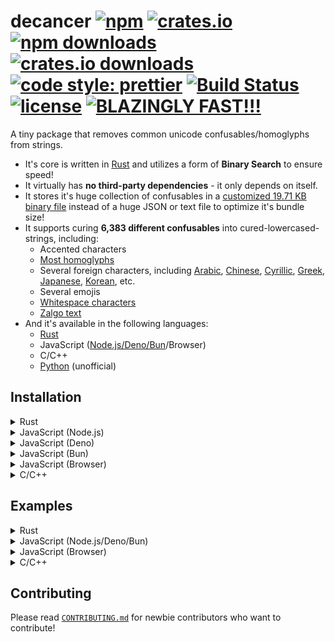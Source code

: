 # decancer [![npm][npm-image]][npm-url] [![crates.io][crates-io-image]][crates-io-url] [![npm downloads][downloads-image]][downloads-url] [![crates.io downloads][crates-io-downloads-image]][crates-io-url] [![code style: prettier][prettier-image]][prettier-url] [![Build Status][ci-image]][ci-url] [![license][github-license-image]][github-license-url] [![BLAZINGLY FAST!!!][blazingly-fast-image]][blazingly-fast-url]

[crates-io-image]: https://img.shields.io/crates/v/decancer?style=flat-square
[crates-io-downloads-image]: https://img.shields.io/crates/d/decancer?style=flat-square
[crates-io-url]: https://crates.io/crates/decancer
[npm-image]: https://img.shields.io/npm/v/decancer.svg?style=flat-square
[npm-url]: https://npmjs.org/package/decancer
[downloads-image]: https://img.shields.io/npm/dm/decancer.svg?style=flat-square
[downloads-url]: https://npmjs.org/package/decancer
[prettier-image]: https://img.shields.io/badge/code_style-prettier-ff69b4.svg?style=flat-square
[prettier-url]: https://github.com/prettier/prettier
[ci-image]: https://github.com/null8626/decancer/workflows/CI/badge.svg
[ci-url]: https://github.com/null8626/decancer/actions/workflows/CI.yml
[github-license-image]: https://img.shields.io/github/license/null8626/decancer?style=flat-square
[github-license-url]: https://github.com/null8626/decancer/blob/main/LICENSE
[blazingly-fast-image]: https://img.shields.io/badge/speed-BLAZINGLY%20FAST!!!%20%F0%9F%94%A5%F0%9F%9A%80%F0%9F%92%AA%F0%9F%98%8E-brightgreen.svg?style=flat-square
[blazingly-fast-url]: https://twitter.com/acdlite/status/974390255393505280

A tiny package that removes common unicode confusables/homoglyphs from strings.

- It's core is written in [Rust](https://www.rust-lang.org) and utilizes a form of **Binary Search** to ensure speed!
- It virtually has **no third-party dependencies** - it only depends on itself.
- It stores it's huge collection of confusables in a [customized 19.71 KB binary file](https://github.com/null8626/decancer/blob/main/core/bin/confusables.bin) instead of a huge JSON or text file to optimize it's bundle size!
- It supports curing **6,383 different confusables** into cured-lowercased-strings, including:
  - Accented characters
  - [Most homoglyphs](https://en.wikipedia.org/wiki/Homoglyph)
  - Several foreign characters, including [Arabic](https://en.wikipedia.org/wiki/Arabic), [Chinese](https://en.wikipedia.org/wiki/Chinese_characters), [Cyrillic](https://en.wikipedia.org/wiki/Cyrillic_script), [Greek](https://en.wikipedia.org/wiki/Greek_alphabet), [Japanese](https://en.wikipedia.org/wiki/Kanji), [Korean](https://en.wikipedia.org/wiki/Hangul), etc.
  - Several emojis
  - [Whitespace characters](https://en.wikipedia.org/wiki/Whitespace_character)
  - [Zalgo text](https://en.wikipedia.org/wiki/Zalgo_text)
- And it's available in the following languages:
  - [Rust](https://crates.io/crates/decancer)
  - JavaScript ([Node.js/Deno/Bun](https://www.npmjs.com/package/decancer)/Browser)
  - C/C++
  - [Python](https://pypi.org/project/decancer-py) (unofficial)

## Installation

<details>
<summary>Rust</summary>

In your `Cargo.toml`:

```toml
decancer = "1.5.4"
```

</details>
<details>
<summary>JavaScript (Node.js)</summary>

In your shell:

```console
$ npm install decancer
```

In your code:

```js
const decancer = require('decancer')
```

</details>
<details>
<summary>JavaScript (Deno)</summary>

In your code:

```ts
import decancer from 'npm:decancer'
```

</details>
<details>
<summary>JavaScript (Bun)</summary>

In your shell:

```console
$ bun install decancer
```

In your code:

```js
const decancer = require('decancer')
```

</details>
<details>
<summary>JavaScript (Browser)</summary>

In your code:

```html
<script type="module">
  import init from 'https://cdn.jsdelivr.net/gh/null8626/decancer@v1.5.4/bindings/wasm/bin/decancer.min.js'

  const decancer = await init()
</script>
```

</details>
<details>
<summary>C/C++</summary>

### Download precompiled binaries

- [Download for 64-bit Windows MSVC (Windows 7+)](https://github.com/null8626/decancer/releases/download/v1.5.4/decancer-x86_64-pc-windows-msvc.zip)
- [Download for 32-bit Windows MSVC (Windows 7+)](https://github.com/null8626/decancer/releases/download/v1.5.4/decancer-i686-pc-windows-msvc.zip)
- [Download for ARM64 Windows MSVC](https://github.com/null8626/decancer/releases/download/v1.5.4/decancer-aarch64-pc-windows-msvc.zip)
- [Download for 64-bit macOS (10.7+, Lion+)](https://github.com/null8626/decancer/releases/download/v1.5.4/decancer-x86_64-apple-darwin.zip)
- [Download for ARM64 macOS (11.0+, Big Sur+)](https://github.com/null8626/decancer/releases/download/v1.5.4/decancer-aarch64-apple-darwin.zip)
- [Download for 64-bit Linux (kernel 3.2+, glibc 2.17+)](https://github.com/null8626/decancer/releases/download/v1.5.4/decancer-x86_64-unknown-linux-gnu.zip)
- [Download for 64-bit Linux with MUSL](https://github.com/null8626/decancer/releases/download/v1.5.4/decancer-x86_64-unknown-linux-musl.zip)
- [Download for ARM64 Linux (kernel 4.1, glibc 2.17+)](https://github.com/null8626/decancer/releases/download/v1.5.4/decancer-aarch64-unknown-linux-gnu.zip)
- [Download for ARM64 Linux with MUSL](https://github.com/null8626/decancer/releases/download/v1.5.4/decancer-aarch64-unknown-linux-musl.zip)
- [Download for ARMv7 Linux, hardfloat (kernel 3.2, glibc 2.17)](https://github.com/null8626/decancer/releases/download/v1.5.4/decancer-armv7-unknown-linux-gnueabihf.zip)
- [Download for 64-bit FreeBSD](https://github.com/null8626/decancer/releases/download/v1.5.4/decancer-freebsd.zip)

### Building from source

Prerequisites:

- [Git](https://git-scm.com/)
- [Rust](https://rustup.rs/)

```console
$ git clone https://github.com/null8626/decancer.git --depth 1
$ cd decancer/bindings/native
$ cargo build --release
```

And the binary files should be generated in the `target/release` directory.

</details>

## Examples

<details>
<summary>Rust</summary>

```rust
fn main() {
  let cured_e = decancer::cure_char('Ｅ');
  
  match cured_e {
    decancer::Translation::Character(e) => assert_eq!(e, 'e'),
    _ => unreachable!(),
  }
  
  let cured_ae = decancer::cure_char('ӕ');
  
  match cured_ae {
    decancer::Translation::String(ae) => assert_eq!(ae, "ae"),
    _ => unreachable!(),
  }
  
  // control characters, surrogates, combining characters, private use characters, byte order marks, etc.
  let cured_surrogate = decancer::cure_char(0xD800u32); 
  
  assert!(matches!(cured_surrogate, decancer::Translation::None));

  let cured = decancer::cure("vＥⓡ𝔂 𝔽𝕌Ňℕｙ ţ乇𝕏𝓣");

  // cured here is a decancer::CuredString struct wrapping over the cured string
  // for comparison purposes, it's more recommended to use the methods provided by the decancer::CuredString struct.

  assert_eq!(cured, "very funny text");
  assert!(cured.starts_with("very"));
  assert!(cured.contains("funny"));
  assert!(cured.ends_with("text"));

  let _output_str = cured.into_str(); // retrieve the String inside and consume the struct.
}
```

</details>
<details>
<summary>JavaScript (Node.js/Deno/Bun)</summary>

```js
const cured = decancer('vＥⓡ𝔂 𝔽𝕌Ňℕｙ ţ乇𝕏𝓣')

// cured here is a CuredString object wrapping over the cured string
// for comparison purposes, it's more recommended to use the methods provided by the CuredString class.

if (cured.contains('funny')) {
  console.log('found the funny')
}

if (
  cured.equals('very funny text') &&
  cured.startsWith('very') &&
  cured.endsWith('text')
) {
  console.log('it works!')
}

console.log(cured.toString()) // 'very funny text'
```

</details>
<details>
<summary>JavaScript (Browser)</summary>

```html
<!DOCTYPE html>
<html lang="en">
  <head>
    <meta charset="utf-8" />
    <title>Decancerer!!! (tm)</title>
    <style>
      textarea {
        font-size: 30px;
      }

      #cure {
        font-size: 20px;
        padding: 5px 30px;
      }
    </style>
  </head>
  <body>
    <h3>Input cancerous text here:</h3>
    <textarea rows="10" cols="30"></textarea>
    <br />
    <button id="cure" onclick="cure()">cure!</button>
    <script type="module">
      import init from 'https://cdn.jsdelivr.net/gh/null8626/decancer@v1.5.4/bindings/wasm/bin/decancer.min.js'

      const decancer = await init()

      window.cure = function () {
        const textarea = document.querySelector('textarea')

        if (!textarea.value.length) {
          return alert("There's no text!!!")
        }

        textarea.value = decancer(textarea.value).toString()
      }
    </script>
  </body>
</html>
```

</details>
<details>
<summary>C/C++</summary>

> **NOTE:** `decancer.h` can be retrieved from the [`bindings/native` directory.](https://github.com/null8626/decancer/blob/main/bindings/native/decancer.h)

```c
#include <decancer.h>

#include <string.h>
#include <stdlib.h>
#include <stdio.h>

// global variable for assertion purposes only
decancer_cured_t cured = NULL;

// our quick assert function
static void assert(const bool expr, const char *message)
{
    if (!expr)
    {
        fprintf(stderr, "assertion failed (%s)\n", message);

        if (cured != NULL)
        {
            decancer_free(cured);
        }
        
        exit(1);
    }
}

int main(void) {
    decancer_translation_t char_translation;

    // cure the unicode character 'Ｅ' (U+FF25)
    decancer_cure_char(0xFF25, &char_translation);
    
    assert(char_translation.kind == DECANCER_TRANSLATION_KIND_CHARACTER, "char translation is a character");
    assert(char_translation.contents.character == 0x65, "char translation is 'e' (0x65)");

    // cure the unicode character 'ӕ' (U+04D5)
    decancer_cure_char(0x04D5, &char_translation);
    
    // char_translation.contents.string.contents here is NOT null-terminated.
    // modifying so will result in undefined behavior.
    assert(char_translation.kind == DECANCER_TRANSLATION_KIND_STRING, "char translation is an ASCII string");
    assert(char_translation.contents.string.length == 2,
           "char translation is an ASCII string with the length of 2 bytes");
    assert(char_translation.contents.string.contents[0] == 'a' && char_translation.contents.string.contents[1] == 'e',
           "char translation is the ASCII string \"ae\".");

    // try to cure a surrogate
    decancer_cure_char(0xD800, &char_translation);
    
    assert(char_translation.kind == DECANCER_TRANSLATION_KIND_NONE, "char translation is an empty string ('')");

    // utf-8 bytes for "vＥⓡ𝔂 𝔽𝕌Ňℕｙ ţ乇𝕏𝓣"
    uint8_t string[] = {0x76, 0xef, 0xbc, 0xa5, 0xe2, 0x93, 0xa1, 0xf0, 0x9d, 0x94, 0x82, 0x20, 0xf0, 0x9d,
                        0x94, 0xbd, 0xf0, 0x9d, 0x95, 0x8c, 0xc5, 0x87, 0xe2, 0x84, 0x95, 0xef, 0xbd, 0x99,
                        0x20, 0xc5, 0xa3, 0xe4, 0xb9, 0x87, 0xf0, 0x9d, 0x95, 0x8f, 0xf0, 0x9d, 0x93, 0xa3};

    // cure string
    cured = decancer_cure(string, sizeof(string));

    // comparisons
    assert(decancer_equals(cured, (uint8_t *)("very funny text"), 15), "equals");
    assert(decancer_starts_with(cured, (uint8_t *)("very"), 4), "starts_with");
    assert(decancer_ends_with(cured, (uint8_t *)("text"), 4), "ends_with");
    assert(decancer_contains(cured, (uint8_t *)("funny"), 5), "contains");

    // coerce output as a raw UTF-8 pointer and retrieve it's size (in bytes)
    size_t output_size;
    const uint8_t *output_raw = decancer_raw(cured, &output_size);

    // assert raw cured utf-8 size to be 15 bytes (size of "very funny text")
    assert(output_size == 15, "raw output size");

    // utf-8 bytes for "very funny text"
    const uint8_t expected_raw[] = {0x76, 0x65, 0x72, 0x79, 0x20, 0x66, 0x75, 0x6e,
                                    0x6e, 0x79, 0x20, 0x74, 0x65, 0x78, 0x74};

    char assert_message[38];
    for (uint32_t i = 0; i < sizeof(expected_raw); i++)
    {
        sprintf(assert_message, "mismatched utf-8 contents at index %u", i);
        assert(output_raw[i] == expected_raw[i], assert_message);
    }

    // free cured string (required)
    decancer_free(cured);
    
    return 0;
}
```

</details>

## Contributing

Please read [`CONTRIBUTING.md`](https://github.com/null8626/decancer/blob/main/CONTRIBUTING.md) for newbie contributors who want to contribute!